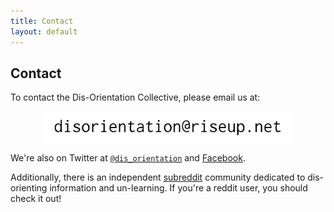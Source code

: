 ```yaml
---
title: Contact
layout: default
---
```


## Contact

To contact the Dis-Orientation Collective, please email us at:

<img src="/images/contact.gif" width="400" alt="contact" style="display: block;margin-left: auto;margin-right: auto;background-color:#EEE9CA" /> 

We're also on Twitter at [`@dis_orientation`][Twitter] and [Facebook][Facebook].

Additionally, there is an independent [subreddit][Reddit] community dedicated to dis-orienting information and un-learning. If you're a reddit user, you should check it out!

[Twitter]: https://twitter.com/dis_orientation
[Facebook]: https://www.facebook.com/pages/Dis-Orientation/304944132971101
[Reddit]: http://www.reddit.com/r/disorientation/